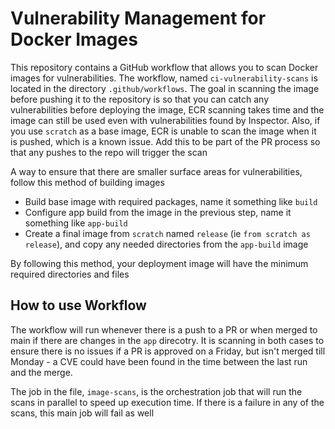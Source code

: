 # Vulnerability Management for Docker Images
This repository contains a GitHub workflow that allows you to scan Docker images for vulnerabilities. The workflow, named `ci-vulnerability-scans` is located in the directory `.github/workflows`. The goal in scanning the image before pushing it to the repository is so that you can catch any vulnerabilities before deploying the image, ECR scanning takes time and the image can still be used even with vulnerabilities found by Inspector. Also, if you use `scratch` as a base image, ECR is unable to scan the image when it is pushed, which is a known issue. Add this to be part of the PR process so that any pushes to the repo will trigger the scan

A way to ensure that there are smaller surface areas for vulnerabilities, follow this method of building images
- Build base image with required packages, name it something like `build`
- Configure app build from the image in the previous step, name it something like `app-build`
- Create a final image from `scratch` named `release` (ie `from scratch as release`), and copy any needed directories from the `app-build` image

By following this method, your deployment image will have the minimum required directories and files

## How to use Workflow
The workflow will run whenever there is a push to a PR or when merged to main if there are changes in the `app` direcotry. It is scanning in both cases to ensure there is no issues if a PR is approved on a Friday, but isn't merged till Monday - a CVE could have been found in the time between the last run and the merge.

The job in the file, `image-scans`, is the orchestration job that will run the scans in parallel to speed up execution time. If there is a failure in any of the scans, this main job will fail as well
